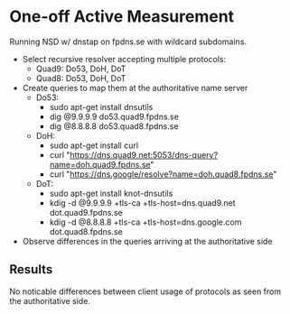 # One-off Active Measurement 
Running NSD w/ dnstap on fpdns.se with wildcard subdomains.
- Select recursive resolver accepting multiple protocols:
    - Quad9: Do53, DoH, DoT
    - Quad8: Do53, DoH, DoT
- Create queries to map them at the authoritative name server
    - Do53:
        - sudo apt-get install dnsutils
        - dig @9.9.9.9 do53.quad9.fpdns.se
        - dig @8.8.8.8 do53.quad8.fpdns.se
    - DoH:
        - sudo apt-get install curl
        - curl "https://dns.quad9.net:5053/dns-query?name=doh.quad9.fpdns.se"
        - curl "https://dns.google/resolve?name=doh.quad8.fpdns.se"
    - DoT:
        - sudo apt-get install knot-dnsutils
        - kdig -d @9.9.9.9 +tls-ca +tls-host=dns.quad9.net dot.quad9.fpdns.se
        - kdig -d @8.8.8.8 +tls-ca +tls-host=dns.google.com dot.quad8.fpdns.se
- Observe differences in the queries arriving at the authoritative side

## Results
No noticable differences between client usage of protocols as seen from the authoritative side.
